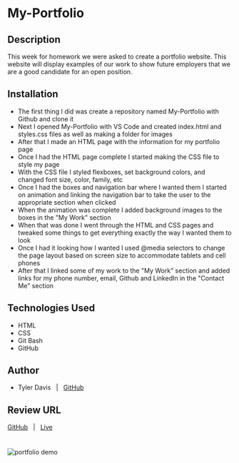 # My-Portfolio

## Description
This week for homework we were asked to create a portfolio website.  This website will display examples of our work to show future employers that we are a good candidate for an open position.

## Installation
* The first thing I did was create a repository named My-Portfolio with Github and clone it
* Next I opened My-Portfolio with VS Code and created index.html and styles.css files as well as making a folder for images
* After that I made an HTML page with the information for my portfolio page
* Once I had the HTML page complete I started making the CSS file to style my page
* With the CSS file I styled flexboxes, set background colors, and changed font size, color, family, etc
* Once I had the boxes and navigation bar where I wanted them I started on animation and linking the navigation bar to take the user to the appropriate section when clicked
* When the animation was complete I added background images to the boxes in the "My Work" section
* When that was done I went through the HTML and CSS pages and tweaked some things to get everything exactly the way I wanted them to look
* Once I had it looking how I wanted I used @media selectors to change the page layout based on screen size to accommodate tablets and cell phones
* After that I linked some of my work to the "My Work" section and added links for my phone number, email, Github and LinkedIn in the "Contact Me" section

## Technologies Used
* HTML
* CSS
* Git Bash
* GitHub

## Author
* Tyler Davis &nbsp; | &nbsp; [GitHub](https://github.com/Twdavis85)

## Review URL
[GitHub](https://github.com/Twdavis85/My-Portfolio) &nbsp; | &nbsp; 
[Live](https://twdavis85.github.io/My-Portfolio/)

#
![portfolio demo](assets/images/portfolio.gif)
